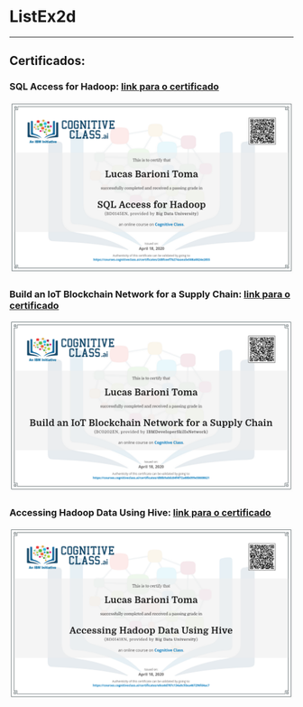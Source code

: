 # ListEx2d

---

## Certificados:

### SQL Access for Hadoop: [link para o certificado](https://courses.cognitiveclass.ai/certificates/2d8fceef7b274aaea5e508a0024e2855)

![](cert_sql_hadoop.png)

### Build an IoT Blockchain Network for a Supply Chain: [link para o certificado](https://courses.cognitiveclass.ai/certificates/d88b9a0dc84f4f72a88b099e58608621)

![](cert_iot.png)

### Accessing Hadoop Data Using Hive: [link para o certificado](https://courses.cognitiveclass.ai/certificates/e0ce6d787c134a0c93ea467296fd4ac7)

![](cert_hive.png)

